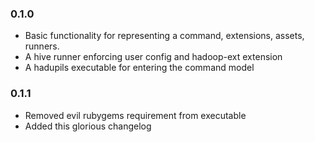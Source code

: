 
### 0.1.0

* Basic functionality for representing a command, extensions,
  assets, runners.
* A hive runner enforcing user config and hadoop-ext extension
* A hadupils executable for entering the command model

### 0.1.1

* Removed evil rubygems requirement from executable
* Added this glorious changelog

